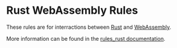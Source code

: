 # Rust WebAssembly Rules

These rules are for interractions between [Rust][rust] and [WebAssembly][wasm].

[rust]: http://www.rust-lang.org/
[wasm]: https://www.rust-lang.org/what/wasm

More information can be found in the [rules_rust documentation](https://bazelbuild.github.io/rules_rust/rust_wasm.html).
